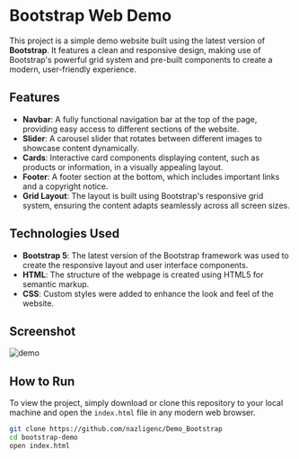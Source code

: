 # Bootstrap Web Demo

This project is a simple demo website built using the latest version of **Bootstrap**. It features a clean and responsive design, making use of Bootstrap's powerful grid system and pre-built components to create a modern, user-friendly experience.

## Features

- **Navbar**: A fully functional navigation bar at the top of the page, providing easy access to different sections of the website.
- **Slider**: A carousel slider that rotates between different images to showcase content dynamically.
- **Cards**: Interactive card components displaying content, such as products or information, in a visually appealing layout.
- **Footer**: A footer section at the bottom, which includes important links and a copyright notice.
- **Grid Layout**: The layout is built using Bootstrap's responsive grid system, ensuring the content adapts seamlessly across all screen sizes.

## Technologies Used

- **Bootstrap 5**: The latest version of the Bootstrap framework was used to create the responsive layout and user interface components.
- **HTML**: The structure of the webpage is created using HTML5 for semantic markup.
- **CSS**: Custom styles were added to enhance the look and feel of the website.

## Screenshot
![demo](https://github.com/user-attachments/assets/13824789-0b19-4d0f-b04c-e385b6900667)



## How to Run

To view the project, simply download or clone this repository to your local machine and open the `index.html` file in any modern web browser.

```bash
git clone https://github.com/nazligenc/Demo_Bootstrap
cd bootstrap-demo
open index.html
